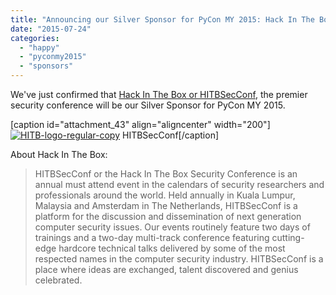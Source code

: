 ```yaml
---
title: "Announcing our Silver Sponsor for PyCon MY 2015: Hack In The Box"
date: "2015-07-24"
categories: 
  - "happy"
  - "pyconmy2015"
  - "sponsors"
---
```


We've just confirmed that [Hack In The Box or HITBSecConf](http://www.hitb.org/), the premier security conference will be our Silver Sponsor for PyCon MY 2015.

\[caption id="attachment\_43" align="aligncenter" width="200"\][![HITB-logo-regular-copy](images/hitb-logo-regular-copy.png)](http://www.hitb.org/) HITBSecConf\[/caption\]

About Hack In The Box:

> HITBSecConf or the Hack In The Box Security Conference is an annual must attend event in the calendars of security researchers and professionals around the world. Held annually in Kuala Lumpur, Malaysia and Amsterdam in The Netherlands, HITBSecConf is a platform for the discussion and dissemination of next generation computer security issues. Our events routinely feature two days of trainings and a two-day multi-track conference featuring cutting-edge hardcore technical talks delivered by some of the most respected names in the computer security industry. HITBSecConf is a place where ideas are exchanged, talent discovered and genius celebrated.
